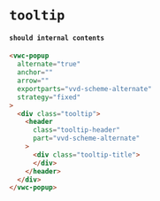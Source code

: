 # `tooltip`

#### `should internal contents`

```html
<vwc-popup
  alternate="true"
  anchor=""
  arrow=""
  exportparts="vvd-scheme-alternate"
  strategy="fixed"
>
  <div class="tooltip">
    <header
      class="tooltip-header"
      part="vvd-scheme-alternate"
    >
      <div class="tooltip-title">
      </div>
    </header>
  </div>
</vwc-popup>

```

